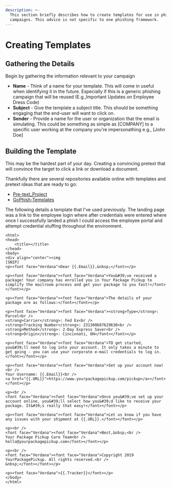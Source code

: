 ```yaml
---
description: >-
  This section briefly describes how to create templates for use in phishing
  campaigns. This advice is not specific to one phishing framework.
---
```


# Creating Templates

## Gathering the Details

Begin by gathering the information relevant to your campaign

* **Name** - Think of a name for your template. This will come in useful when identifying it in the future. Especially if this is a generic phishing campaign that will be reused (E.g.,Important Updates on Employee Dress Code)
* **Subject** - Give the template a subject title. This should be something engaging that the end-user will want to click on.
* **Sender** - Provide a name for the user or organization that the email is simulating. This could be something as simple as \[COMPANY] to a specific user working at the company you're impersonathing e.g., \[John Doe]

## Building the Template

This may be the hardest part of your day. Creating a convincing pretext that will convince the target to click a link or download a document.

Thankfully there are several repositories available online with templates and pretext ideas that are ready to go:

* [Pre-text\_Project](https://github.com/pretext-project/pretext-project.github.io/tree/master/\_pretexts)
* [GoPhish-Templates](https://github.com/DeviantSec/GoPhish-Templates)

The following details a template that I've used previously. The landing page was a link to the employee login where after credentials were entered where once I successfully landed a phish I could access the employee portal and attempt credential stuffing throughout the environment.

```
<html>
<head>
	<title></title>
</head>
<body>
<div align="center"><img 
[SNIP]
<p><font face="Verdana">Dear {{.Email}},&nbsp;</font></p>

<p><font face="Verdana"><font face="Verdana">You&#39;ve received a package! Your company has enrolled you in Your Package Pickup to simplify the mailroom process and get your package to you fast!</font></font></p>

<p><font face="Verdana"><font face="Verdana">The details of your package are as follows:</font></font></p>

<p><font face="Verdana"><font face="Verdana"><strong>Type</strong>: Parcel<br />
<strong>Carrier</strong>: Fed Ex<br />
<strong>Tracking Number</strong>: 231300687629630<br />
<strong>Method</strong>: 2-Day Express Saver<br />
<strong>Origin</strong>: Cincinnati, OH</font></font></p>

<p><font face="Verdana"><font face="Verdana">TO get started, you&#39;ll need to log into your account. It only takes a minute to get going - you can use your corporate e-mail credentials to log in.</font></font></p>

<p><font face="Verdana"><font face="Verdana">Set up your account now!<br />
Your Username: {{.Email}}<br />
<a href="{{.URL}}">https://www.yourpackagepickup.com/pickup</a></font></font></p>

<p><br />
<font face="Verdana"><font face="Verdana">Once you&#39;ve set up your account online, you&#39;ll select how you&#39;d like to receive your package. It&#39;s really that easy!</font></font></p>

<p><font face="Verdana"><font face="Verdana">Let us know if you have any issues with your shipment at {{.URL}}.</font></font></p>

<p><br />
<font face="Verdana"><font face="Verdana">Best,&nbsp;<br />
Your Package Pickup Care Team<br />
hello@yourpackagepickup.com</font></font></p>

<p><br />
<font face="Verdana"><font face="Verdana">Copyright 2019 YourPackagePickup. All rights reserved.<br />
&nbsp;</font></font></p>

<p><font face="Verdana">{{.Tracker}}</font></p>
</body>
</html>
```
